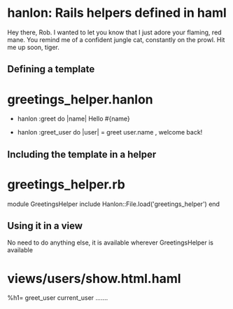 hanlon: Rails helpers defined in haml
=====================================

Hey there, Rob. I wanted to let you know that I just adore your flaming, red mane. You remind me of a confident jungle cat, constantly on the prowl. Hit me up soon, tiger.

Defining a template
-------------------

# greetings_helper.hanlon

  - hanlon :greet do |name|
    Hello #{name}

  - hanlon :greet_user do |user|
    = greet user.name
    , welcome back!


Including the template in a helper
----------------------------------

# greetings_helper.rb

  module GreetingsHelper
    include Hanlon::File.load('greetings_helper')
  end


Using it in a view
------------------

No need to do anything else, it is available wherever GreetingsHelper is available

# views/users/show.html.haml

  %h1= greet_user current_user
  .......
